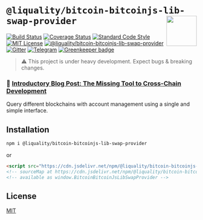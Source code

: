 # `@liquality/bitcoin-bitcoinjs-lib-swap-provider` <img align="right" src="https://raw.githubusercontent.com/liquality/chainabstractionlayer/master/liquality-logo.png" height="80px" />


[![Build Status](https://travis-ci.com/liquality/chainabstractionlayer.svg?branch=master)](https://travis-ci.com/liquality/chainabstractionlayer)
[![Coverage Status](https://coveralls.io/repos/github/liquality/chainabstractionlayer/badge.svg?branch=master)](https://coveralls.io/github/liquality/chainabstractionlayer?branch=master)
[![Standard Code Style](https://img.shields.io/badge/codestyle-standard-brightgreen.svg)](https://github.com/standard/standard)
[![MIT License](https://img.shields.io/badge/license-MIT-brightgreen.svg)](../../LICENSE.md)
[![@liquality/bitcoin-bitcoinjs-lib-swap-provider](https://img.shields.io/npm/dt/@liquality/bitcoin-bitcoinjs-lib-swap-provider.svg)](https://npmjs.com/package/@liquality/bitcoin-bitcoinjs-lib-swap-provider)
[![Gitter](https://img.shields.io/gitter/room/liquality/Lobby.svg)](https://gitter.im/liquality/Lobby?source=orgpage)
[![Telegram](https://img.shields.io/badge/chat-on%20telegram-blue.svg)](https://t.me/Liquality) [![Greenkeeper badge](https://badges.greenkeeper.io/liquality/chainabstractionlayer.svg)](https://greenkeeper.io/)

> :warning: This project is under heavy development. Expect bugs & breaking changes.

### :pencil: [Introductory Blog Post: The Missing Tool to Cross-Chain Development](https://medium.com/liquality/the-missing-tool-to-cross-chain-development-2ebfe898efa1)


Query different blockchains with account management using a single and simple interface.


## Installation

```bash
npm i @liquality/bitcoin-bitcoinjs-lib-swap-provider
```

or

```html
<script src="https://cdn.jsdelivr.net/npm/@liquality/bitcoin-bitcoinjs-lib-swap-provider@0.0.0/dist/bitcoin-bitcoinjs-lib-swap-provider.min.js"></script>
<!-- sourceMap at https://cdn.jsdelivr.net/npm/@liquality/bitcoin-bitcoinjs-lib-swap-provider@0.0.0/dist/bitcoin-bitcoinjs-lib-swap-provider.min.js.map -->
<!-- available as window.BitcoinBitcoinJsLibSwapProvider -->
```


## License

[MIT](../../LICENSE.md)
